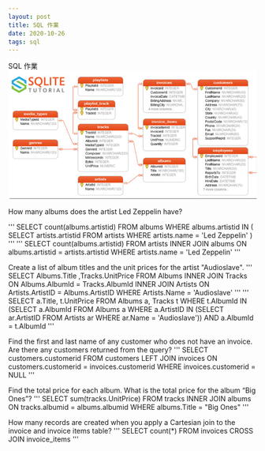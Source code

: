 ```yaml
---
layout: post
title: SQL 作業
date: 2020-10-26
tags: sql
---
```


SQL 作業
<img src="/images/posts/sql/a.png">

How many albums does the artist Led Zeppelin have?

'''
SELECT count(albums.artistid)
FROM albums
WHERE albums.artistid IN (
		SELECT artists.artistid
		FROM artists
		WHERE artists.name = 'Led Zeppelin'
		)
'''
'''
SELECT count(albums.artistid)
FROM artists
INNER JOIN albums ON albums.artistid = artists.artistid
WHERE artists.name = 'Led Zeppelin'
'''

Create a list of album titles and the unit prices for the artist "Audioslave".
'''
SELECT Albums.Title
	,Tracks.UnitPrice
FROM Albums
INNER JOIN Tracks ON Albums.AlbumId = Tracks.AlbumId
INNER JOIN Artists ON Artists.ArtistID = Albums.ArtistID
WHERE Artists.Name = 'Audioslave'
'''
'''
SELECT a.Title, t.UnitPrice
FROM Albums a, Tracks t
WHERE t.AlbumId IN
      (SELECT a.AlbumId
       FROM Albums a
       WHERE a.ArtistID IN
             (SELECT ar.ArtistID
              FROM Artists ar
              WHERE ar.Name = 'Audioslave'))
AND a.AlbumId = t.AlbumId
'''

Find the first and last name of any customer who does not have an invoice. Are there any customers returned from the query?
'''
SELECT customers.customerid
FROM customers
LEFT JOIN invoices ON customers.customerid = invoices.customerid
WHERE invoices.customerid = NULL
'''

Find the total price for each album. What is the total price for the album “Big Ones”?
'''
SELECT sum(tracks.UnitPrice)
FROM tracks
INNER JOIN albums ON tracks.albumid = albums.albumid
WHERE albums.Title = "Big Ones"
'''

How many records are created when you apply a Cartesian join to the invoice and invoice items table?
'''
SELECT count(*)
FROM invoices
CROSS JOIN invoice_items
'''
